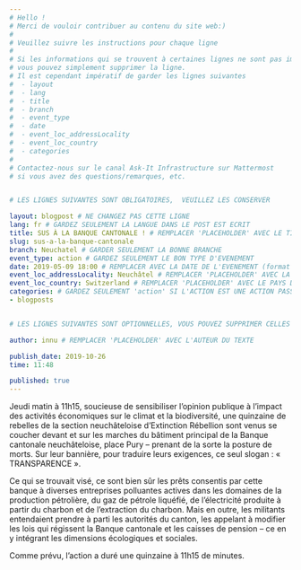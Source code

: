 ```yaml
---
# Hello !
# Merci de vouloir contribuer au contenu du site web:)
#
# Veuillez suivre les instructions pour chaque ligne
#
# Si les informations qui se trouvent à certaines lignes ne sont pas importantes
# vous pouvez simplement supprimer la ligne.
# Il est cependant impératif de garder les lignes suivantes
#  - layout
#  - lang
#  - title
#  - branch
#  - event_type
#  - date
#  - event_loc_addressLocality
#  - event_loc_country
#  - categories
#
# Contactez-nous sur le canal Ask-It Infrastructure sur Mattermost
# si vous avez des questions/remarques, etc.


# LES LIGNES SUIVANTES SONT OBLIGATOIRES,  VEUILLEZ LES CONSERVER

layout: blogpost # NE CHANGEZ PAS CETTE LIGNE
lang: fr # GARDEZ SEULEMENT LA LANGUE DANS LE POST EST ECRIT
title: SUS À LA BANQUE CANTONALE ! # REMPLACER 'PLACEHOLDER' AVEC LE TITRE DE VOTRE POST
slug: sus-a-la-banque-cantonale
branch: Neuchatel # GARDER SEULEMENT LA BONNE BRANCHE
event_type: action # GARDEZ SEULEMENT LE BON TYPE D'EVENEMENT
date: 2019-05-09 18:00 # REMPLACER AVEC LA DATE DE L'EVENEMENT (format : AAAA-MM-JJ)
event_loc_addressLocality: Neuchâtel # REMPLACER 'PLACEHOLDER' AVEC LA VILLE DANS LAQUELLE L'EVENEMENT A LIEU
event_loc_country: Switzerland # REMPLACER 'PLACEHOLDER' AVEC LE PAYS DANS LAQUELLE L'EVENEMENT A LIEU
categories: # GARDEZ SEULEMENT 'action' SI L'ACTION EST UNE ACTION PASSEE, 'events' SI C'EST UN EVENEMENT FUTUR
- blogposts


# LES LIGNES SUIVANTES SONT OPTIONNELLES, VOUS POUVEZ SUPPRIMER CELLES QUI NE VOUS INTERESSE PAS

author: innu # REMPLACER 'PLACEHOLDER' AVEC L'AUTEUR DU TEXTE

publish_date: 2019-10-26
time: 11:48

published: true
---
```


Jeudi matin à 11h15, soucieuse de sensibiliser l’opinion publique à l’impact des activités économiques sur le climat et la biodiversité, une quinzaine de rebelles de la section neuchâteloise d’Extinction Rébellion sont venus se coucher devant et sur les marches du bâtiment principal de la Banque cantonale neuchâteloise, place Pury – prenant de la sorte la posture de morts. Sur leur bannière, pour traduire leurs exigences, ce seul slogan : « TRANSPARENCE ».

Ce qui se trouvait visé, ce sont bien sûr les prêts consentis par cette banque à diverses entreprises polluantes actives dans les domaines de la production pétrolière, du gaz de pétrole liquéfié, de l’électricité produite à partir du charbon et de l’extraction du charbon. Mais en outre, les militants entendaient prendre à parti les autorités du canton, les appelant à modifier les lois qui régissent la Banque cantonale et les caisses de pension – ce en y intégrant les dimensions écologiques et sociales.

Comme prévu, l’action a duré une quinzaine à 11h15 de minutes.



